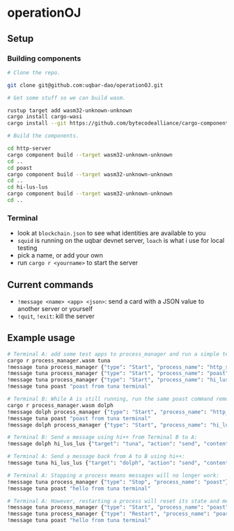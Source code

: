# operationOJ

## Setup

### Building components

```bash
# Clone the repo.

git clone git@github.com:uqbar-dao/operationOJ.git

# Get some stuff so we can build wasm.

rustup target add wasm32-unknown-unknown
cargo install cargo-wasi
cargo install --git https://github.com/bytecodealliance/cargo-component --locked

# Build the components.

cd http-server
cargo component build --target wasm32-unknown-unknown
cd ..
cd poast
cargo component build --target wasm32-unknown-unknown
cd ..
cd hi-lus-lus
cargo component build --target wasm32-unknown-unknown
cd ..
```

### Terminal

- look at `blockchain.json` to see what identities are available to you
- `squid` is running on the uqbar devnet server, `loach` is what i use for local testing
- pick a name, or add your own
- run `cargo r <yourname>` to start the server

## Current commands

- `!message <name> <app> <json>`: send a card with a JSON value to another server or yourself
- `!quit`, `!exit`: kill the server

## Example usage
```bash
# Terminal A: add some test apps to process_manager and run a simple test
cargo r process_manager.wasm tuna
!message tuna process_manager {"type": "Start", "process_name": "http_server", "wasm_bytes_uri": "fs://http_server.wasm"}
!message tuna process_manager {"type": "Start", "process_name": "poast", "wasm_bytes_uri": "fs://poast.wasm"}
!message tuna process_manager {"type": "Start", "process_name": "hi_lus_lus", "wasm_bytes_uri": "fs://hi_lus_lus.wasm"}
!message tuna poast "poast from tuna terminal"

# Terminal B: While A is still running, run the same poast command remotely, then add hi++ to process_manager
cargo r process_manager.wasm dolph
!message dolph process_manager {"type": "Start", "process_name": "http_server", "wasm_bytes_uri": "fs://http_server.wasm"}
!message tuna poast "poast from tuna terminal"
!message dolph process_manager {"type": "Start", "process_name": "hi_lus_lus", "wasm_bytes_uri": "fs://hi_lus_lus.wasm"}

# Terminal B: Send a message using hi++ from Terminal B to A:
!message dolph hi_lus_lus {"target": "tuna", "action": "send", "contents": "hello from dolph"}

# Terminal A: Send a message back from A to B using hi++:
!message tuna hi_lus_lus {"target": "dolph", "action": "send", "contents": "hello from tuna"}

# Terminal A: Stopping a process means messages will no longer work:
!message tuna process_manager {"type": "Stop", "process_name": "poast"}
!message tuna poast "hello from tuna terminal"

# Terminal A: However, restarting a process will reset its state and messages will work since the process is running again:
!message tuna process_manager {"type": "Start", "process_name": "poast", "wasm_bytes_uri": "fs://poast.wasm"}
!message tuna process_manager {"type": "Restart", "process_name": "poast"}
!message tuna poast "hello from tuna terminal"
```
